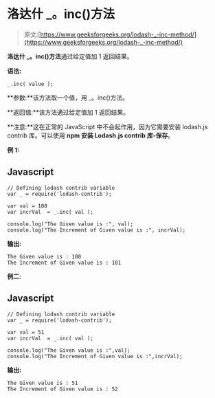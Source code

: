 # 洛达什 _。inc()方法

> 原文:[https://www.geeksforgeeks.org/lodash-_-inc-method/](https://www.geeksforgeeks.org/lodash-_-inc-method/)

**洛达什 _。inc()方法**通过给定值加 1 返回结果。

**语法:**

```
_.inc( value );

```

**参数:**该方法取一个值，用 _。inc()方法。

**返回值:**该方法通过给定值加 1 返回结果。

**注意:**这在正常的 JavaScript 中不会起作用，因为它需要安装 lodash.js contrib 库。可以使用 **npm 安装 Lodash.js contrib 库-保存**。

**例 1:**

## Javascript

```
// Defining lodash contrib variable 
var _ = require('lodash-contrib'); 

var val = 100 
var incrVal  = _.inc( val ); 

console.log("The Given value is :", val); 
console.log("The Increment of Given value is :", incrVal);
```

**输出:**

```
The Given value is : 100
The Increment of Given value is : 101

```

**例二:**

## Javascript

```
// Defining lodash contrib variable 
var _ = require('lodash-contrib'); 

var val = 51 
var incrVal  = _.inc( val ); 

console.log("The Given value is :",val); 
console.log("The Increment of Given value is :",incrVal);
```

**输出:**

```
The Given value is : 51
The Increment of Given value is : 52

```